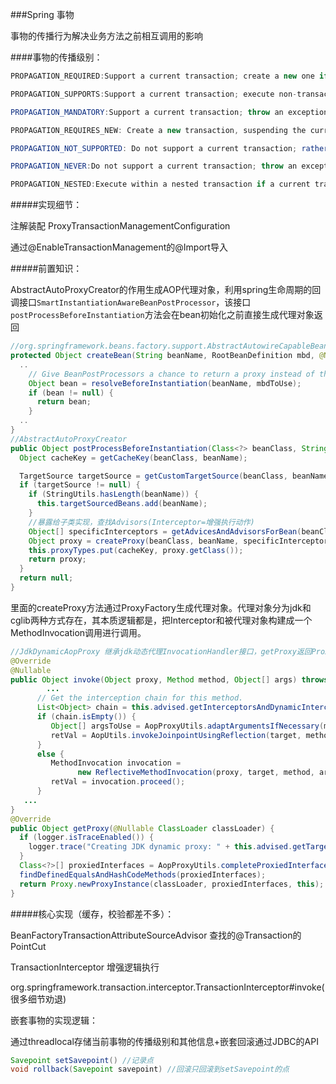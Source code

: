 ###Spring 事物

事物的传播行为解决业务方法之前相互调用的影响

####事物的传播级别：

```java
PROPAGATION_REQUIRED:Support a current transaction; create a new one if none exists

PROPAGATION_SUPPORTS:Support a current transaction; execute non-transactionally if none exists.

PROPAGATION_MANDATORY:Support a current transaction; throw an exception if no current transaction

PROPAGATION_REQUIRES_NEW: Create a new transaction, suspending the current transaction if one exists.

PROPAGATION_NOT_SUPPORTED: Do not support a current transaction; rather(宁愿) always execute non-transactionally.

PROPAGATION_NEVER:Do not support a current transaction; throw an exception if a current transaction

PROPAGATION_NESTED:Execute within a nested transaction if a current transaction exists,behave like PROPAGATION_REQUIRED 
```

#####实现细节：

注解装配 ProxyTransactionManagementConfiguration

通过@EnableTransactionManagement的@Import导入

#####前置知识：

AbstractAutoProxyCreator的作用生成AOP代理对象，利用spring生命周期的回调接口`SmartInstantiationAwareBeanPostProcessor`，该接口`postProcessBeforeInstantiation`方法会在bean初始化之前直接生成代理对象返回

```java
//org.springframework.beans.factory.support.AbstractAutowireCapableBeanFactory#createBean(java.lang.String, org.springframework.beans.factory.support.RootBeanDefinition, java.lang.Object[])
protected Object createBean(String beanName, RootBeanDefinition mbd, @Nullable Object[] args){
  ..
    // Give BeanPostProcessors a chance to return a proxy instead of the target bean instance.
    Object bean = resolveBeforeInstantiation(beanName, mbdToUse);
    if (bean != null) {
      return bean;
    }
  ..
}
//AbstractAutoProxyCreator
public Object postProcessBeforeInstantiation(Class<?> beanClass, String beanName) {
  Object cacheKey = getCacheKey(beanClass, beanName);

  TargetSource targetSource = getCustomTargetSource(beanClass, beanName);
  if (targetSource != null) {
    if (StringUtils.hasLength(beanName)) {
      this.targetSourcedBeans.add(beanName);
    }
    //暴露给子类实现，查找Advisors(Interceptor=增强执行动作)
    Object[] specificInterceptors = getAdvicesAndAdvisorsForBean(beanClass, beanName, targetSource);
    Object proxy = createProxy(beanClass, beanName, specificInterceptors, targetSource);
    this.proxyTypes.put(cacheKey, proxy.getClass());
    return proxy;
  }
  return null;
}
```

里面的createProxy方法通过ProxyFactory生成代理对象。代理对象分为jdk和cglib两种方式存在，其本质逻辑都是，把Interceptor和被代理对象构建成一个MethodInvocation调用进行调用。

```java
//JdkDynamicAopProxy 继承jdk动态代理InvocationHandler接口，getProxy返回Proxy.newProxyInstance生成的对象
@Override
@Nullable
public Object invoke(Object proxy, Method method, Object[] args) throws Throwable {
		...
      // Get the interception chain for this method.
      List<Object> chain = this.advised.getInterceptorsAndDynamicInterceptionAdvice(method, targetClass);
      if (chain.isEmpty()) {
         Object[] argsToUse = AopProxyUtils.adaptArgumentsIfNecessary(method, args);
         retVal = AopUtils.invokeJoinpointUsingReflection(target, method, argsToUse);
      }
      else {    
         MethodInvocation invocation =
               new ReflectiveMethodInvocation(proxy, target, method, args, targetClass, chain); 
         retVal = invocation.proceed();
      }
   ...
}
@Override
public Object getProxy(@Nullable ClassLoader classLoader) {
  if (logger.isTraceEnabled()) {
    logger.trace("Creating JDK dynamic proxy: " + this.advised.getTargetSource());
  }
  Class<?>[] proxiedInterfaces = AopProxyUtils.completeProxiedInterfaces(this.advised, true);
  findDefinedEqualsAndHashCodeMethods(proxiedInterfaces);
  return Proxy.newProxyInstance(classLoader, proxiedInterfaces, this);
}

```

#####核心实现（缓存，校验都差不多）：

BeanFactoryTransactionAttributeSourceAdvisor 查找的@Transaction的PointCut

TransactionInterceptor 增强逻辑执行

org.springframework.transaction.interceptor.TransactionInterceptor#invoke(很多细节劝退)

嵌套事物的实现逻辑：

通过threadlocal存储当前事物的传播级别和其他信息+嵌套回滚通过JDBC的API

```JAVA
Savepoint setSavepoint() //记录点
void rollback(Savepoint savepoint) //回滚只回滚到setSavepoint的点
```








